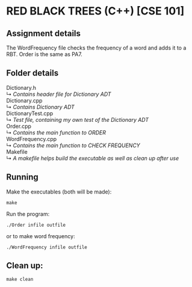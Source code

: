 # RED BLACK TREES (C++) [CSE 101]
## Assignment details
The WordFrequency file checks the frequency of a word and adds it to a RBT. Order is the same as PA7.    

## Folder details
Dictionary.h    
↳ *Contains header file for Dictionary ADT*    
Dictionary.cpp    
↳ *Contains Dictionary ADT*    
DictionaryTest.cpp    
↳ *Test file, containing my own test of the Dictionary ADT*    
Order.cpp    
↳ *Contains the main function to ORDER*    
WordFrequency.cpp    
↳ *Contains the main function to CHECK FREQUENCY*    
Makefile    
↳ *A makefile helps build the executable as well as clean up after use*    

## Running
Make the executables (both will be made):
```
make
```

Run the program:
```
./Order infile outfile
```
or to make word frequency:
```
./WordFrequency infile outfile
```

## Clean up:
```
make clean
```
